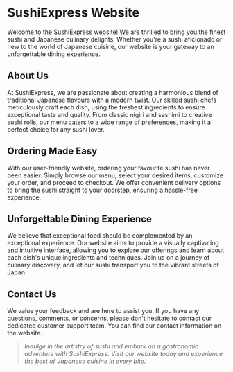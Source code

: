 # SushiExpress Website
Welcome to the SushiExpress website! We are thrilled to bring you the finest sushi and Japanese culinary delights. Whether you're a sushi aficionado or new to the world of Japanese cuisine, our website is your gateway to an unforgettable dining experience.

## About Us
At SushiExpress, we are passionate about creating a harmonious blend of traditional Japanese flavours with a modern twist. Our skilled sushi chefs meticulously craft each dish, using the freshest ingredients to ensure exceptional taste and quality. From classic nigiri and sashimi to creative sushi rolls, our menu caters to a wide range of preferences, making it a perfect choice for any sushi lover.

## Ordering Made Easy
With our user-friendly website, ordering your favourite sushi has never been easier. Simply browse our menu, select your desired items, customize your order, and proceed to checkout. We offer convenient delivery options to bring the sushi straight to your doorstep, ensuring a hassle-free experience.

## Unforgettable Dining Experience
We believe that exceptional food should be complemented by an exceptional experience. Our website aims to provide a visually captivating and intuitive interface, allowing you to explore our offerings and learn about each dish's unique ingredients and techniques. Join us on a journey of culinary discovery, and let our sushi transport you to the vibrant streets of Japan.

## Contact Us
We value your feedback and are here to assist you. If you have any questions, comments, or concerns, please don't hesitate to contact our dedicated customer support team. You can find our contact information on the website.

> *Indulge in the artistry of sushi and embark on a gastronomic adventure with SushiExpress. Visit our website today and experience the best of Japanese cuisine in every bite.*
